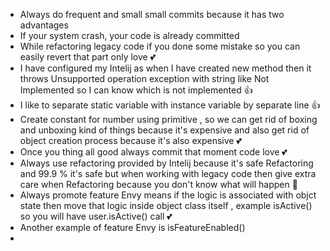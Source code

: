 - Always do frequent and small small commits because it has two advantages
- If your system crash, your code is already committed
- While refactoring legacy code if you done some mistake so you can easily revert that part only love 💕
- I have configured my Intelij as when I have created new method then it throws Unsupported operation exception with string like Not Implemented so I can know which is not implemented 👍
- I like to separate static variable with instance variable by separate line 👍
- Create constant for number using primitive , so we can get rid of boxing and unboxing kind of things because it's expensive and also get rid of object creation process because it's also expensive 💕
- Once you thing all good always commit that moment code love 💕
- Always use refactoring provided by Intelij because it's safe Refactoring and 99.9 % it's safe but when working with legacy code then give extra care when Refactoring because you don't know what will happen 🤞
- Always promote feature Envy means if the logic is associated with objct state then move that logic inside object class itself , example isActive() so you will have user.isActive() call 💕
- Another example of feature Envy is isFeatureEnabled()
- 
